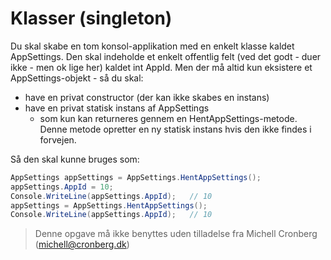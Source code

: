﻿# Klasser (singleton)

Du skal skabe en tom konsol-applikation med en enkelt klasse kaldet AppSettings. Den skal indeholde et enkelt offentlig felt (ved det godt - duer ikke - men ok lige her) kaldet int AppId. Men der må altid kun eksistere et AppSettings-objekt - så du skal:

* have en privat constructor (der kan ikke skabes en instans)
* have en privat statisk instans af AppSettings
  * som kun kan returneres gennem en HentAppSettings-metode. Denne metode opretter en ny statisk instans hvis den ikke findes i forvejen.

Så den skal kunne bruges som:

```csharp
AppSettings appSettings = AppSettings.HentAppSettings();
appSettings.AppId = 10;
Console.WriteLine(appSettings.AppId);   // 10
appSettings = AppSettings.HentAppSettings();
Console.WriteLine(appSettings.AppId);   // 10
```
<!-- footerstart -->
> Denne opgave må ikke benyttes uden tilladelse fra Michell Cronberg (michell@cronberg.dk)
<!-- footerslut -->